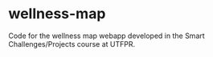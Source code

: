 # wellness-map
Code for the wellness map webapp developed in the Smart Challenges/Projects course at UTFPR.
